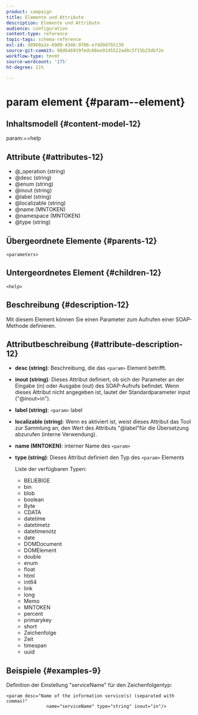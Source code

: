 ```yaml
---
product: campaign
title: Elemente und Attribute
description: Elemente und Attribute
audience: configuration
content-type: reference
topic-tags: schema-reference
exl-id: d8960a2e-6900-4346-9f06-e7dd9d7b5139
source-git-commit: 98d646919fedc66ee9145522ad0c5f15b25dbf2e
workflow-type: tm+mt
source-wordcount: '175'
ht-degree: 11%

---
```


# param element {#param--element}

## Inhaltsmodell {#content-model-12}

param:==help

## Attribute {#attributes-12}

* @_operation (string)
* @desc (string)
* @enum (string)
* @inout (string)
* @label (string)
* @localizable (string)
* @name (MNTOKEN)
* @namespace (MNTOKEN)
* @type (string)

## Übergeordnete Elemente {#parents-12}

`<parameters>`

## Untergeordnetes Element {#children-12}

`<help>`

## Beschreibung {#description-12}

Mit diesem Element können Sie einen Parameter zum Aufrufen einer SOAP-Methode definieren.

## Attributbeschreibung {#attribute-description-12}

* **desc (string)**: Beschreibung, die das  `<param>` Element betrifft.
* **inout (string)**: Dieses Attribut definiert, ob sich der Parameter an der Eingabe (in) oder Ausgabe (out) des SOAP-Aufrufs befindet. Wenn dieses Attribut nicht angegeben ist, lautet der Standardparameter input (&quot;@inout=in&quot;).
* **label (string)**:  `<param>` label
* **localizable (string)**: Wenn es aktiviert ist, weist dieses Attribut das Tool zur Sammlung an, den Wert des Attributs &quot;@label&quot;für die Übersetzung abzurufen (interne Verwendung).
* **name (MNTOKEN)**: interner Name des  `<param>`
* **type (string)**: Dieses Attribut definiert den Typ des  `<param>` Elements

   Liste der verfügbaren Typen:

   * BELIEBIGE
   * bin
   * blob
   * boolean
   * Byte
   * CDATA
   * datetime
   * datetimetz
   * datetimenotz
   * date
   * DOMDocument
   * DOMElement
   * double
   * enum
   * float
   * html
   * int64
   * link
   * long
   * Memo
   * MNTOKEN
   * percent
   * primarykey
   * short
   * Zeichenfolge
   * Zeit
   * timespan
   * uuid

## Beispiele {#examples-9}

Definition der Einstellung &quot;serviceName&quot; für den Zeichenfolgentyp:

```
<param desc="Name of the information service(s) (separated with commas)"
               name="serviceName" type="string" inout="in"/>
```
